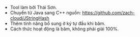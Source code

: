 - Tool làm bởi Thái Sơn.
- Chuyển từ Java sang C++ nguồn: https://github.com/zach-cloud/JStringHash
- Thêm tính năng bổ sung ở ký tự đầu khi băm.
- Cách thức hoạt động là băm, không phải giải 100%.
